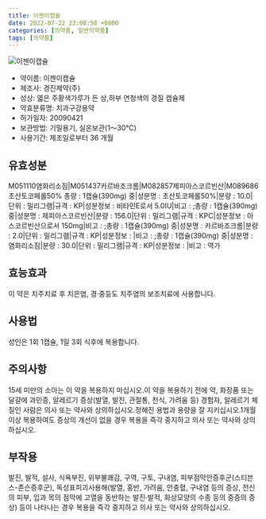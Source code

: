 ```yaml
---
title: 이젠이캡슐
date: 2022-07-22 22:08:58 +0800
categories: [의약품, 일반의약품]
tags: [의약품]
---
```

![이젠이캡슐](https://nedrug.mfds.go.kr/pbp/cmn/itemImageDownload/1Mv12iojCfp)

- 약이름: 이젠이캡슐
- 제조사: 경진제약(주)
- 성상: 엷은 주황색가루가 든 상,하부 연청색의 경질 캡슐제
- 약효분류명: 치과구강용약
- 허가일자: 20090421
- 보관방법: 기밀용기, 실온보관(1～30℃)
- 사용기간: 제조일로부터 36 개월
## 유효성분
M051110염화리소짐|M051437카르바조크롬|M082857제피아스코르빈산|M089686초산토코페롤50%
총량 : 1캡슐(390mg) 중|성분명 : 초산토코페롤50%|분량 : 10.0|단위 : 밀리그램|규격 : KP|성분정보 : 비타민E로서 5.0IU|비고 : ;총량 : 1캡슐(390mg) 중|성분명 : 제피아스코르빈산|분량 : 156.0|단위 : 밀리그램|규격 : KPC|성분정보 : 아스코르빈산으로서 150mg|비고 : ;총량 : 1캡슐(390mg) 중|성분명 : 카르바조크롬|분량 : 2.0|단위 : 밀리그램|규격 : KP|성분정보 : |비고 : ;총량 : 1캡슐(390mg) 중|성분명 : 염화리소짐|분량 : 30.0|단위 : 밀리그램|규격 : KP|성분정보 : |비고 : 역가
## 효능효과
이 약은 치주치료 후 치은염, 경·중등도 치주염의 보조치료에 사용합니다.
## 사용법
성인은 1회 1캡슐, 1일 3회 식후에 복용합니다.
## 주의사항
15세 미만의 소아는 이 약을 복용하지 마십시오.이 약을 복용하기 전에 약, 화장품 또는 달걀에 과민증, 알레르기 증상(발열, 발진, 관절통, 천식, 가려움 등) 경험자, 알레르기 체질인 사람은 의사 또는 약사와 상의하십시오.정해진 용법과 용량을 잘 지키십시오.1개월 이상 복용하여도 증상의 개선이 없을 경우 복용을 즉각 중지하고 의사 또는 약사와 상의하십시오.
## 부작용
발진, 발적, 설사, 식욕부진, 위부불쾌감, 구역, 구토, 구내염, 피부점막안증후군(스티븐스-존슨증후군), 독성표피괴사용해(발열, 홍반, 가려움, 안충혈, 구내염 등의 증상, 전신의 피부, 입과 목의 점막에 고열을 동반하는 발진·발적, 화상모양의 수종 등의 중증의 증상) 등이 나타나는 경우 복용을 즉각 중지하고 의사 또는 약사와 상의하십시오.
